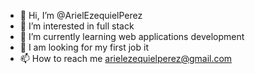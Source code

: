 - 👋 Hi, I’m @ArielEzequielPerez
- 👀 I’m interested in full stack
- 🌱 I’m currently learning web applications development
- 💞️ I am looking for my first job it 
- 📫 How to reach me arielezequielperez@gmail.com
<!---
ArielEzequielPerez/ArielEzequielPerez is a ✨ special ✨ repository because its `README.md` (this file) appears on your GitHub profile.
You can click the Preview link to take a look at your changes.
--->
